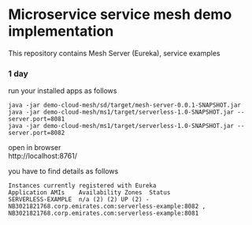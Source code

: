 # Microservice service mesh demo implementation

This repository contains Mesh Server (Eureka), service examples

### 1 day
run your installed apps as follows
```
java -jar demo-cloud-mesh/sd/target/mesh-server-0.0.1-SNAPSHOT.jar
java -jar demo-cloud-mesh/ms1/target/serverless-1.0-SNAPSHOT.jar --server.port=8081 
java -jar demo-cloud-mesh/ms1/target/serverless-1.0-SNAPSHOT.jar --server.port=8082
```
open in browser <br>
http://localhost:8761/

you have to find details as follows
```
Instances currently registered with Eureka
Application	AMIs	Availability Zones	Status
SERVERLESS-EXAMPLE	n/a (2)	(2)	UP (2) - 
NB3021821768.corp.emirates.com:serverless-example:8082 , 
NB3021821768.corp.emirates.com:serverless-example:8081
```
